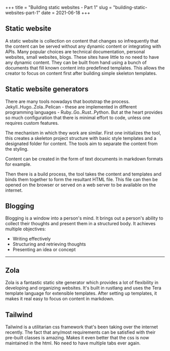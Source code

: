 +++
title = "Building static websites - Part 1"
slug = "building-static-websites-part-1"
date = 2021-06-18
+++
## Static website
A static website is collection on content that changes so infrequently that the content can be served without any dynamic content or integrating with APIs. Many popular choices are technical documentation, personal websites, small websites, blogs. These sites have little to no need to have any dynamic content. They can be built from hand using a bunch of documents that fill known content into predefined templates. This allows the creator to focus on content first after building simple skeleton templates.

## Static website generators
There are many tools nowadays that bootstrap the process. Jekyll..Hugo..Zola..Pelican - these are implemented in different programming languages - Ruby..Go..Rust..Python. But at the heart provides so much configuration that there is minimal effort to code, unless one requires custom features.

The mechanism in which they work are similar. First one initializes the tool, this creates a skeleton project structure with basic style templates and a designated folder for content. The tools aim to separate the content from the styling.

Content can be created in the form of text documents in markdown formats for example.

Then there is a build process, the tool takes the content and templates and binds them together to form the resultant HTML file. This file can then be opened on the browser or served on a web server to be available on the internet.

## Blogging
Blogging is a window into a person's mind. It brings out a person's ability to collect their thoughts and present them in a structured body. It achieves multiple objectives:
- Writing effectively
- Structuring and retrieving thoughts
- Presenting an idea or concept

---

## Zola
Zola is a fantastic static site generator which provides a lot of flexibility in developing and organizing websites. It's built in rustlang and uses the Tera template language for extensible templates. After setting up templates, it makes it real easy to focus on content in markdown.

## Tailwind
Tailwind is a utilitarian css framework that's been taking over the internet recently. The fact that any/most requirements can be satisfied with their pre-built classes is amazing. Makes it even better that the css is now maintained in the html. No need to have multiple tabs ever again.
